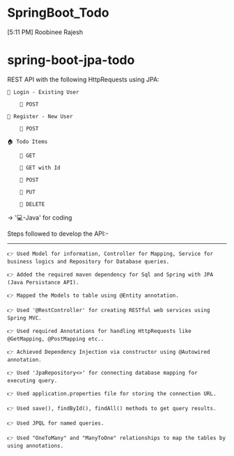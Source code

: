# SpringBoot_Todo
[5:11 PM] Roobinee Rajesh
# spring-boot-jpa-todo

REST API with the following HttpRequests using JPA:
 
    👤 Login - Existing User
 
        🔗 POST
 
    👥 Register - New User
 
        🔗 POST
 
    🏠 Todo Items
 
        🔗 GET
 
        🔗 GET with Id
 
        🔗 POST
 
        🔗 PUT
 
        🔗 DELETE
 
 
  -> '💻-Java' for coding
 
 
Steps followed to develop the API:-
 
----------------------------------
 
    👉 Used Model for information, Controller for Mapping, Service for business logics and Repository for Database queries.
 
    👉 Added the required maven dependency for Sql and Spring with JPA (Java Persistance API).
 
    👉 Mapped the Models to table using @Entity annotation.
 
    👉 Used '@RestController' for creating RESTful web services using Spring MVC.
 
    👉 Used required Annotations for handling HttpRequests like @GetMapping, @PostMapping etc..
 
    👉 Achieved Dependency Injection via constructor using @Autowired annotation.
 
    👉 Used 'JpaRepository<>' for connecting database mapping for executing query.
 
    👉 Used application.properties file for storing the connection URL.
 
    👉 Used save(), findById(), findAll() methods to get query results.
 
    👉 Used JPQL for named queries.
 
    👉 Used "OneToMany" and "ManyToOne" relationships to map the tables by using annotations.
